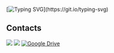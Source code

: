 [![Typing SVG](https://readme-typing-svg.demolab.com?font=Fira+Code&weight=500&size=25&pause=1000&color=327900&width=550&lines=logging.info(%22mba'eichapa%3F%22))](https://git.io/typing-svg)

## Contacts
[![](https://img.shields.io/badge/Perfil%20en%20Platzi-98CA3F?style=for-the-badge&logo=platzi&logoColor=white)](https://platzi.com/p/luceldasilva/) [![](https://img.shields.io/badge/Perfil%20en%20LinkedIn-0077B5?style=for-the-badge&logo=mailboxdotorg&logoColor=white)](https://www.linkedin.com/in/luceldasilva/) [![Google Drive](https://img.shields.io/badge/Mi%20CV%20descargable-4285F4?style=for-the-badge&logo=googledrive&logoColor=white)](https://drive.google.com/file/d/1I6FR3d8FUYHfJsASiU76twiP2Dci5vNt/view?usp=sharing)

